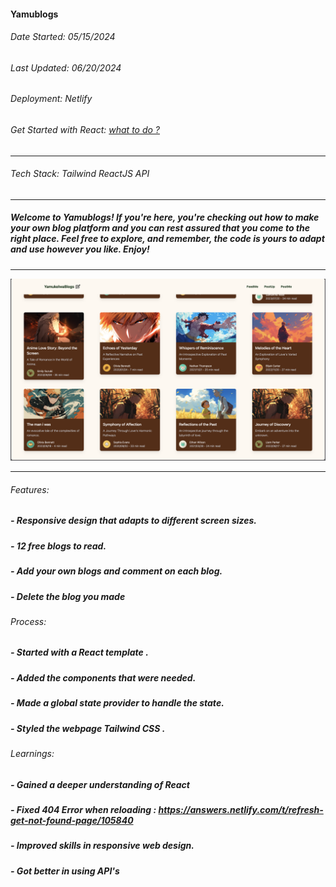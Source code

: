 #### Yamublogs

###### Date Started: 05/15/2024

###### Last Updated: 06/20/2024

###### Deployment: Netlify

###### Get Started with React: [what to do ?](https://github.com/fullstacktutorials/install-reactjs)

---

###### Tech Stack: Tailwind ReactJS API

---

##### Welcome to Yamublogs! If you're here, you're checking out how to make your own blog platform and you can rest assured that you come to the right place. Feel free to explore, and remember, the code is yours to adapt and use however you like. Enjoy!

---

![Project Image](/pic1.png)

---

###### Features:

##### - Responsive design that adapts to different screen sizes.

##### - 12 free blogs to read.

##### - Add your own blogs and comment on each blog.

##### - Delete the blog you made

###### Process:

##### - Started with a React template .

##### - Added the components that were needed.

##### - Made a global state provider to handle the state.

##### - Styled the webpage Tailwind CSS .

###### Learnings:

##### - Gained a deeper understanding of React

##### - Fixed 404 Error when reloading : https://answers.netlify.com/t/refresh-get-not-found-page/105840

##### - Improved skills in responsive web design.

##### - Got better in using API's
